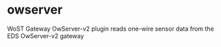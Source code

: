 # owserver
WoST Gateway OwServer-v2 plugin reads one-wire sensor data from the EDS OwServer-v2 gateway
